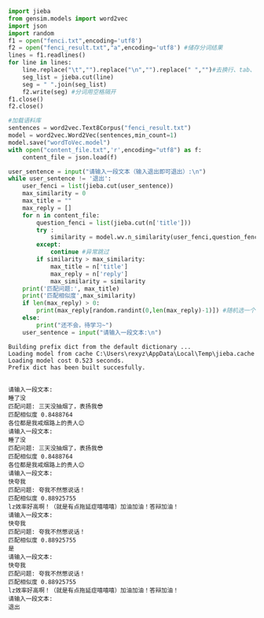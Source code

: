 ```python
import jieba 
from gensim.models import word2vec
import json
import random
f1 = open("fenci.txt",encoding='utf8')
f2 = open("fenci_result.txt","a",encoding='utf8') #储存分词结果
lines = f1.readlines()
for line in lines:
    line.replace("\t","").replace("\n","").replace(" ","")#去换行、tab、和空格
    seg_list = jieba.cut(line)
    seg = " ".join(seg_list)
    f2.write(seg) #分词用空格隔开
f1.close()
f2.close()

#加载语料库
sentences = word2vec.Text8Corpus("fenci_result.txt")
model = word2vec.Word2Vec(sentences,min_count=1)
model.save("wordToVec.model")
with open("content_file.txt",'r',encoding="utf8") as f:
    content_file = json.load(f)

user_sentence = input("请输入一段文本（输入退出即可退出）:\n")    
while user_sentence != '退出': 
    user_fenci = list(jieba.cut(user_sentence))
    max_similarity = 0 
    max_title = ""
    max_reply = []
    for n in content_file:
        question_fenci = list(jieba.cut(n['title']))
        try :
            similarity = model.wv.n_similarity(user_fenci,question_fenci)
        except:
            continue #异常跳过
        if similarity > max_similarity:
            max_title = n['title']
            max_reply = n['reply']
            max_similarity = similarity
    print('匹配问题:', max_title)
    print('匹配相似度',max_similarity)
    if len(max_reply) > 0:
        print(max_reply[random.randint(0,len(max_reply)-1)]) #随机选一个
    else:
        print("还不会，待学习~")
    user_sentence = input("请输入一段文本:\n")

```

    Building prefix dict from the default dictionary ...
    Loading model from cache C:\Users\rexyz\AppData\Local\Temp\jieba.cache
    Loading model cost 0.523 seconds.
    Prefix dict has been built succesfully.
    

    请输入一段文本:
    睡了没
    匹配问题: 三天没抽烟了，表扬我😎
    匹配相似度 0.8488764
    各位都是我戒烟路上的贵人😊
    请输入一段文本:
    睡了没
    匹配问题: 三天没抽烟了，表扬我😎
    匹配相似度 0.8488764
    各位都是我戒烟路上的贵人😊
    请输入一段文本:
    快夸我
    匹配问题: 夸我不然憋说话！
    匹配相似度 0.88925755
    lz效率好高啊！（就是有点拖延症嘻嘻嘻）加油加油！答辩加油！
    请输入一段文本:
    快夸我
    匹配问题: 夸我不然憋说话！
    匹配相似度 0.88925755
    是
    请输入一段文本:
    快夸我
    匹配问题: 夸我不然憋说话！
    匹配相似度 0.88925755
    lz效率好高啊！（就是有点拖延症嘻嘻嘻）加油加油！答辩加油！
    请输入一段文本:
    退出
    


```python


```


```python

```
